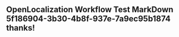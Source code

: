 <properties
ms.topic="hero-topic"
ms.test1="hero-topic"
ms.test2="test"/>

## OpenLocalization Workflow Test MarkDown 5f186904-3b30-4b8f-937e-7a9ec95b1874 thanks!
